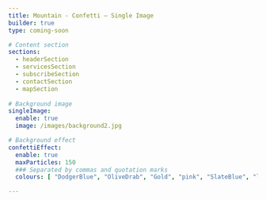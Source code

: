 ```yaml
---
title: Mountain - Confetti – Single Image
builder: true
type: coming-soon

# Content section
sections:
  - headerSection
  - servicesSection
  - subscribeSection
  - contactSection
  - mapSection
  
# Background image
singleImage: 
  enable: true
  image: /images/background2.jpg

# Background effect
confettiEffect: 
  enable: true
  maxParticles: 150
  ### Separated by commas and quotation marks
  colours: [ "DodgerBlue", "OliveDrab", "Gold", "pink", "SlateBlue", "lightblue", "Violet", "PaleGreen", "SteelBlue", "SandyBrown", "Chocolate", "Crimson" ]

---
```

